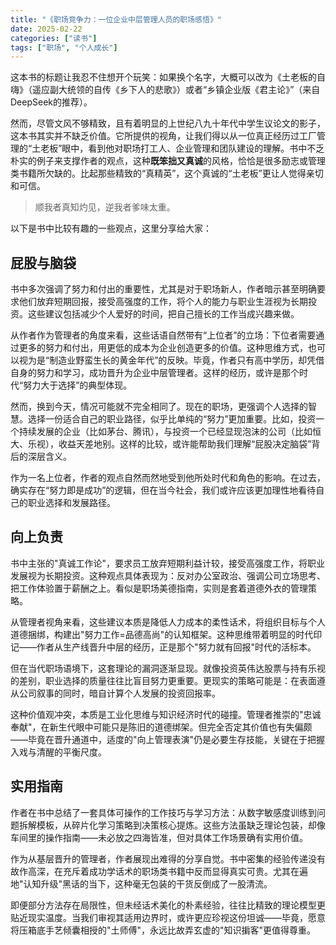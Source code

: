 ```yaml
---
title: "《职场竞争力：一位企业中层管理人员的职场感悟》"
date: 2025-02-22
categories: ["读书"]
tags: ["职场", "个人成长"]
---
```


这本书的标题让我忍不住想开个玩笑：如果换个名字，大概可以改为《土老板的自嗨》（遥应副大统领的自传《乡下人的悲歌》）或者“乡镇企业版《君主论》”（来自DeepSeek的推荐）。

然而，尽管文风不够精致，且有着明显的上世纪八九十年代中学生议论文的影子，这本书其实并不缺乏价值。它所提供的视角，让我们得以从一位真正经历过工厂管理的“土老板”眼中，看到他对职场打工人、企业管理和团队建设的理解。书中不乏朴实的例子来支撑作者的观点，这种**既笨拙又真诚**的风格，恰恰是很多励志或管理类书籍所欠缺的。比起那些精致的“真精英”，这个真诚的“土老板”更让人觉得亲切和可信。

> 顺我者真知灼见，逆我者爹味太重。
> 

以下是书中比较有趣的一些观点，这里分享给大家：

## 屁股与脑袋

书中多次强调了努力和付出的重要性，尤其是对于职场新人，作者暗示甚至明确要求他们放弃短期回报，接受高强度的工作，将个人的能力与职业生涯视为长期投资。这些建议包括减少个人爱好的时间，把自己擅长的工作当成兴趣来做。

从作者作为管理者的角度来看，这些话语自然带有“上位者”的立场：下位者需要通过更多的努力和付出，用更低的成本为企业创造更多的价值。这种思维方式，也可以视为是“制造业野蛮生长的黄金年代”的反映。毕竟，作者只有高中学历，却凭借自身的努力和学习，成功晋升为企业中层管理者。这样的经历，或许是那个时代“努力大于选择”的典型体现。

然而，换到今天，情况可能就不完全相同了。现在的职场，更强调个人选择的智慧。选择一份适合自己的职业路径，似乎比单纯的“努力”更加重要。比如，投资一个持续发展的企业（比如茅台、腾讯），与投资一个已经显现泡沫的公司（比如恒大、乐视），收益天差地别。这样的比较，或许能帮助我们理解“屁股决定脑袋”背后的深层含义。

作为一名上位者，作者的观点自然而然地受到他所处时代和角色的影响。在过去，确实存在“努力即是成功”的逻辑，但在当今社会，我们或许应该更加理性地看待自己的职业选择和发展路径。

## 向上负责

书中主张的"真诚工作论"，要求员工放弃短期利益计较，接受高强度工作，将职业发展视为长期投资。这种观点具体表现为：反对办公室政治、强调公司立场思考、把工作体验置于薪酬之上。看似是职场美德指南，实则是套着道德外衣的管理策略。

从管理者视角来看，这些建议本质是降低人力成本的柔性话术，将组织目标与个人道德捆绑，构建出"努力工作=品德高尚"的认知框架。这种思维带着明显的时代印记——作者从生产线晋升中层的经历，正是那个"努力就有回报"时代的活标本。

但在当代职场语境下，这套理论的漏洞逐渐显现。就像投资英伟达股票与持有乐视的差别，职业选择的质量往往比盲目努力更重要。更现实的策略可能是：在表面遵从公司叙事的同时，暗自计算个人发展的投资回报率。

这种价值观冲突，本质是工业化思维与知识经济时代的碰撞。管理者推崇的"忠诚奉献"，在新生代眼中可能只是陈旧的道德绑架。但完全否定其价值也有失偏颇——毕竟在晋升通道中，适度的"向上管理表演"仍是必要生存技能，关键在于把握入戏与清醒的平衡尺度。

## **实用指南**

作者在书中总结了一套具体可操作的工作技巧与学习方法：从数字敏感度训练到问题拆解模板，从碎片化学习策略到决策核心提炼。这些方法虽缺乏理论包装，却像车间里的操作指南——未必放之四海皆准，但对具体工作场景确有实用价值。

作为从基层晋升的管理者，作者展现出难得的分享自觉。书中密集的经验传递没有故作高深，在充斥着成功学话术的职场类书籍中反而显得真实可贵。尤其在遍地"认知升级"黑话的当下，这种毫无包装的干货反倒成了一股清流。

即便部分方法存在局限性，但未经话术美化的朴素经验，往往比精致的理论模型更贴近现实温度。当我们审视其适用边界时，或许更应珍视这份坦诚——毕竟，愿意将压箱底手艺倾囊相授的"土师傅"，永远比故弄玄虚的"知识掮客"更值得尊重。
